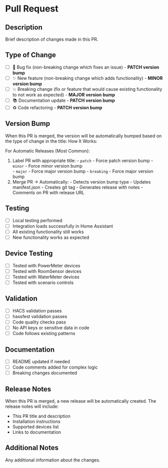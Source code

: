 # Pull Request

## Description
Brief description of changes made in this PR.

## Type of Change
- [ ] 🐛 Bug fix (non-breaking change which fixes an issue) - **PATCH version bump**
- [ ] ✨ New feature (non-breaking change which adds functionality) - **MINOR version bump**
- [ ] 💥 Breaking change (fix or feature that would cause existing functionality to not work as expected) - **MAJOR version bump**
- [ ] 📚 Documentation update - **PATCH version bump**
- [ ] ♻️ Code refactoring - **PATCH version bump**

## Version Bump
When this PR is merged, the version will be automatically bumped based on the type of change in the title:
How It Works:

  For Automatic Releases (Most Common):
  
  1. Label PR with appropriate title:
    - `patch` - Force patch version bump
    - `minor` - Force minor version bump  
    - `major` - Force major version bump
    - `breaking` - Force major version bump
  2. Merge PR → Automatically:
    - Detects version bump type
    - Updates manifest.json
    - Creates git tag
    - Generates release with notes
    - Comments on PR with release URL

## Testing
- [ ] Local testing performed
- [ ] Integration loads successfully in Home Assistant
- [ ] All existing functionality still works
- [ ] New functionality works as expected

## Device Testing
- [ ] Tested with PowerMeter devices
- [ ] Tested with RoomSensor devices  
- [ ] Tested with WaterMeter devices
- [ ] Tested with scenario controls

## Validation
- [ ] HACS validation passes
- [ ] hassfest validation passes
- [ ] Code quality checks pass
- [ ] No API keys or sensitive data in code
- [ ] Code follows existing patterns

## Documentation
- [ ] README updated if needed
- [ ] Code comments added for complex logic
- [ ] Breaking changes documented

## Release Notes
When this PR is merged, a new release will be automatically created. The release notes will include:
- This PR title and description
- Installation instructions
- Supported devices list
- Links to documentation

## Additional Notes
Any additional information about the changes.